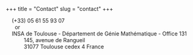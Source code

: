 +++
title = "Contact"
slug = "contact"
+++


<i class="fas fa-phone fa-2x"></i> &nbsp; &nbsp; (+33) 05 61 55 93 07  
<i class="far fa-envelope fa-2x"></i> &nbsp; &nbsp; <a class="e-mail" href="mailto:dhaouadifiras3@gmail.com" data-user="3sarifidauoahd" data-website="moc.liamg"></a> &nbsp; or &nbsp; <a class="e-mail" href="mailto:dhaouadi@insa-toulouse.fr" data-user="idauoahd" data-website="rf.esuoluot-asni"></a>  
<i class="fas fa-map-marker-alt fa-2x"></i> &nbsp; &nbsp; INSA de Toulouse - Département de Génie Mathématique - Office 131  
&nbsp; &nbsp; &nbsp; &nbsp; &nbsp; &nbsp; 145, avenue de Rangueil  
&nbsp; &nbsp; &nbsp; &nbsp; &nbsp; &nbsp; 31077 Toulouse cedex 4 France  




